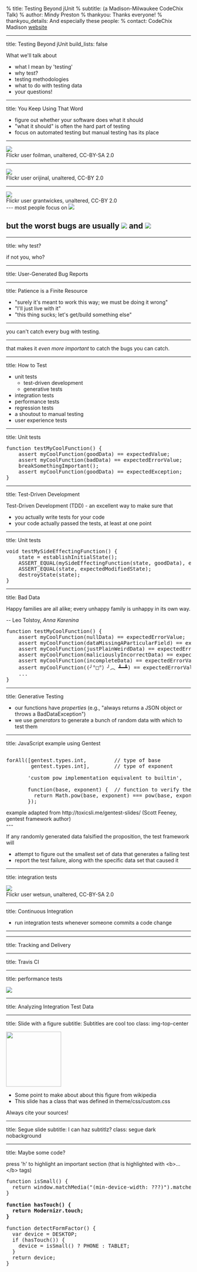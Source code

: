 % title: Testing Beyond jUnit
% subtitle: (a Madison-Milwaukee CodeChix Talk)
% author: Mindy Preston
% thankyou: Thanks everyone!
% thankyou_details: And especially these people:
% contact: <span>CodeChix Madison</span> <a href="http://www.codechix/">website</a>

---
title: Testing Beyond jUnit
build_lists: false

What we'll talk about

- what I mean by 'testing'
- why test?
- testing methodologies
- what to do with testing data
- your questions!

---
title: You Keep Using That Word

<!-- explain what I mean when I say "testing" -->

- figure out whether your software does what it should
- "what it should" is often the hard part of testing
- focus on automated testing but manual testing has its place

---
<!-- things testing encompasses: happy path (the code does the right thing to well-formed input in the absence of exceptions) -->

<!--TODO image -->
<img src="figures/happy_path_large.jpg" />

<footer class="source">Flickr user foilman, unaltered, CC-BY-SA 2.0</footer>

---
<!-- the program handles bad input as specified (hopefully gracefully) -->
<!--TODO image -->
<img src="figures/sign_error_large.jpg" />

<footer class="source">Flickr user orijinal, unaltered, CC-BY 2.0</footer>

---
<!-- the program handles systems failures as gracefully as possible -->
<!-- TODO image -->
<img src="figures/outage_large.jpg" />

<footer class="source">Flickr user grantwickes, unaltered, CC-BY 2.0</footer>
---
most people focus on 
<img src="figures/happy_path_small.jpg" />

but the worst bugs are usually
<img src="figures/sign_error_small.jpg" /> and <img src="figures/outage_small.jpg" />
---

<!-- about 5 mins from start of talk to this point -->

---
title: why test?

<!-- if you're not doing it, your users (or your QA people, or your support people, or people who build things on top of your product) are doing it for you '-->
<!-- TODO graph of software bugs; nice visual on how there's no bug-free software -->
if not you, who?

---
title: User-Generated Bug Reports
<!-- users make terrible bug reports. -->

<!--TODO: get a really horrible email screenshot of the "it's broken" sort -->
---
title: Patience is a Finite Resource

<!-- user patience is a finite resource.  if your product is generally reliable you'll start up top, but every user-visible bug you ship moves you closer to the bottom of this list. ' -->

* "surely it's meant to work this way; we must be doing it wrong"
* "I'll just live with it"
* "this thing sucks; let's get/build something else"

---

you can't catch every bug with testing. <!-- ' -->

---

that makes it *even more important* to catch the bugs you can catch.

<!-- why test section was ~3 minutes -->

---
title: How to Test

* unit tests 
	* test-driven development
	* generative tests
* integration tests
* performance tests
* regression tests
* a shoutout to manual testing
* user experience tests

---
title: Unit tests
<!-- generally, take the form of some kind of assertion about your data - usually the return value from a function -->

<!-- it can be hard to see the point of these in systems that are put together like we're taught they should be -- small functions limited in scope doing one job -- because those functions are human-sized and we imagine we know their behavior.  It's true that we know their behavior when we're writing the function, and for a little while after we're done, but as anyone who's had to go back and read their code years later  can tell you, it doesn't stay obvious. -->


<!-- refactoring and legacy code shoutout. -->

<!-- TODO: redo this in javascript -->
<pre class="prettyprint" data-lang="java">
function testMyCoolFunction() {
	assert myCoolFunction(goodData) == expectedValue;
	assert myCoolFunction(badData) == expectedErrorValue;
	breakSomethingImportant();
	assert myCoolFunction(goodData) == expectedException;
}
</pre>
---
title: Test-Driven Development

Test-Driven Development (TDD) - an excellent way to make sure that

* you actually write tests for your code
* your code actually passed the tests, at least at one point

---
title: Unit tests
<!-- in more complicated cases, you have to do a lot of bookkeeping; moreover, statechecking can get nontrivial -->
<!-- you can see this when unit tests are the only testing framework; in a lot of cases, other kinds of testing frameworks are better for nontrivial side-effecting systems -->

<!-- TODO: look up some of those -->

<pre class="prettyprint" data-lang="c">
void testMySideEffectingFunction() {
	state = establishInitialState();
	ASSERT_EQUAL(mySideEffectingFunction(state, goodData), expectedValue);
	ASSERT_EQUAL(state, expectedModifiedState);
	destroyState(state);
}
</pre>

---
title: Bad Data 

Happy families are all alike; every unhappy family is unhappy in its own way.

-- Leo Tolstoy, <i>Anna Karenina</i>

<!-- so too with good data and bad data.  There's probably >1 kind of data that your function shouldn't try to operate on. -->

<pre class="prettyprint" data-lang="java">
function testMyCoolFunction() {
	assert myCoolFunction(nullData) == expectedErrorValue;
	assert myCoolFunction(dataMissingAParticularField) == expectedErrorValue;
	assert myCoolFunction(justPlainWeirdData) == expectedErrorValue;
	assert myCoolFunction(maliciouslyIncorrectData) == expectedErrorValue;
	assert myCoolFunction(incompleteData) == expectedErrorValue;
	assert myCoolFunction((╯°□°）╯︵ ┻━┻) == expectedErrorValue;
	...
}
</pre>
---
title: Generative Testing
<!-- generally our unit tests take the form of some assertion about returned values from functions -->
<!-- what if we could make assertions about our *code* instead? -->
* our functions have *properties* (e.g., "always returns a JSON object or throws a BadDataException")
* we use *generators* to generate a bunch of random data with which to test them 
<!-- about 8 minutes from methodology to here -->
---
title: JavaScript example using Gentest
<pre class="prettyprint" data-lang="javascript">

forAll([gentest.types.int,         // type of base
        gentest.types.int],        // type of exponent

       'custom pow implementation equivalent to builtin',   // name of property

       function(base, exponent) {  // function to verify the property
         return Math.pow(base, exponent) === pow(base, exponent);
       });
</pre>

<footer class="source">example adapted from http://toxicsli.me/gentest-slides/ (Scott Feeney, gentest framework author)</footer>
---

<!-- You can then ask for a certain number of randomized tests to be run.  -->

If any randomly generated data falsified the proposition, the test framework will
* attempt to figure out the smallest set of data that generates a failing test
* report the test failure, along with the specific data set that caused it

<!-- note the advantage of getting tests for cases you didn't think of -->

---
title: integration tests

<img src="figures/misaligned_lock.jpg" />

<footer class="source">Flickr user wetsun, unaltered, CC-BY-SA 2.0</footer>

<!-- making sure your individual units fit together.  Interfaces between modules and systems are where bugs spawn -->
<!-- usually require some infrastructure and more time to run than unit tests -->
<!-- also usually more complicated to write, especially when targeting specific things; important to prioritize and make tests for what's essential first (it builds! it runs!) -->

---
title: Continuous Integration

<!-- integration tests work best when they're run very frequently.  common schedules are daily, bidaily (before and after workday), or hourly. -->
<!-- continuous integration, which is kicked off as a result of a code commit, is gaining ground as tooling supports it -->

* run integration tests whenever someone commits a code change

---


---
title: Tracking and Delivery

<!-- delivering results from integration tests is a big deal; they're often too cumbersome for a developer to run locally (or require coordination if multiple components are being developed in parallel).  frameworks that get this right are key. -->

<!-- Jenkins, Travis; who else? -->
---
title: Travis CI

<!-- TODO need a LOT more content here -->
---
title: performance tests

<img src="figures/loading_cursor.jpg" />

<!-- it's important to think about because the right answer, too late to help me, is as bad as no answer -->
<!-- consider the whole application - your webapp's JS can be fast, but that doesn't help if it's rendering the results of an extremely slow database query -->
<!-- implementing performance tests is highly dependent on your stack and your application; many people end up having to write their own framework -->
<!-- sometimes integration testing frameworks can help you here; many will give stats on time to build & time to run tests, which may or may not map to real-world performance for you -->
<!-- shoutout to statsd/graphite for performance monitoring -->
---
title: Analyzing Integration Test Data

<!-- graphite/jenkins seems to be a common pair -->

<!-- logstash for log stashin' gets some love too ; with aggregated logs across multiple builds you can ask questions like "how many tests failed on a null pointer exception in this class" to make a case for refactoring, for example -->

<!-- quick demo if possible - 
https://logstash.openstack.org , search for build_status:"FAILURE", show breakdown of build_queue, re-search for build_queue="gate", drill down into errors -->

---
title: Slide with a figure
subtitle: Subtitles are cool too
class: img-top-center

<img height=150 src=figures/200px-6n-graf.svg.png />

- Some point to make about about this figure from wikipedia
- This slide has a class that was defined in theme/css/custom.css

<footer class="source"> Always cite your sources! </footer>

---
title: Segue slide
subtitle: I can haz subtitlz?
class: segue dark nobackground

---
title: Maybe some code?

press 'h' to highlight an important section (that is highlighted
with &lt;b&gt;...&lt;/b&gt; tags)

<pre class="prettyprint" data-lang="javascript">
function isSmall() {
  return window.matchMedia("(min-device-width: ???)").matches;
}

<b>function hasTouch() {
  return Modernizr.touch;
}</b>

function detectFormFactor() {
  var device = DESKTOP;
  if (hasTouch()) {
    device = isSmall() ? PHONE : TABLET;
  }
  return device;
}
</pre>

